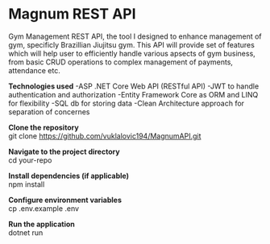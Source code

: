 # Magnum REST API
Gym Management REST API, the tool I designed to enhance management of gym, specificly Brazillian Jiujitsu gym. This API will provide set of features which will help user to efficiently handle various apsects of gym business,
from basic CRUD operations to complex management of payments, attendance etc.

**Technologies used** -ASP .NET Core Web API (RESTful API) -JWT to handle authentication and authorization -Entity Framework Core as ORM and LINQ for flexibility -SQL db for storing data -Clean Architecture approach for separation of concernes

**Clone the repository**  
git clone https://github.com/vuklalovic194/MagnumAPI.git

**Navigate to the project directory**  
cd your-repo

**Install dependencies (if applicable)**  
npm install

**Configure environment variables**  
cp .env.example .env

**Run the application**  
dotnet run
